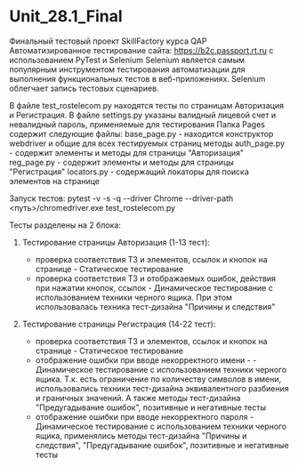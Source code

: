 # Unit_28.1_Final
Финальный тестовый проект SkillFactory курса QAP
Автоматизированное тестирование сайта: https://b2c.passport.rt.ru с использованием PyTest и Selenium
Selenium является самым популярным инструментом тестирования автоматизации для выполнения функциональных тестов в веб-приложениях. Selenium облегчает запись тестовых сценариев.

В файле test_rostelecom.py находятся тесты по страницам Авторизация и Регистрация.
В файле settings.py указаны валидный лицевой счет и невалидный пароль, применяемые для тестирования
Папка Pages содержит следующие файлы:
base_page.py - находится конструктор webdriver и общие для всех тестируемых страниц методы
auth_page.py - содержит элементы и методы для страницы "Авторизация"
reg_page.py - содержит элементы и методы для страницы "Регистрация"
locators.py - содержащий локаторы для поиска элементов на странице

Запуск тестов: pytest -v -s -q --driver Chrome --driver-path <путь>/chromedriver.exe test_rostelecom.py

Тесты разделены на 2 блока:
1. Тестирование страницы Авторизация (1-13 тест):
    - проверка соответствия ТЗ и элементов, ссылок и кнопок на странице - Статическое тестирование
    - проверка соответствия ТЗ и отображаемых ошибок, действия при нажатии кнопок, ссылок - Динамическое тестирование с использованием техники черного ящика. При этом использовалась техника тест-дизайна "Причины и следствия"
    
2. Тестирование страницы Регистрация (14-22 тест):
    - проверка соответствия ТЗ и элементов, ссылок и кнопок на странице - Статическое тестирование
    - отображение ошибки при вводе некорректного имени - - Динамическое тестирование с использованием техники черного ящика. Т.к. есть ограничение по количеству символов в имени, использовались техники тест-дизайна эквивалентного разбиения и граничных значений. А также методы тест-дизайна "Предугадывание ошибок", позитивные и негативные тесты
    - отображение ошибки при вводе некорректного пароля - Динамическое тестирование с использованием техники черного ящика, применялись методы тест-дизайна "Причины и следствия", "Предугадывание ошибок", позитивные и негативные тесты
    
